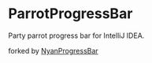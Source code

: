 # ParrotProgressBar

Party parrot progress bar for IntelliJ IDEA.

forked by [NyanProgressBar](https://plugins.jetbrains.com/plugin/8575-nyan-progress-bar)
